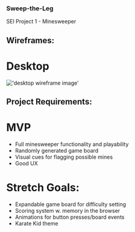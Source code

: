 ### Sweep-the-Leg
SEI Project 1 - Minesweeper

## Wireframes:
# Desktop
!['desktop wireframe image'](https://i.imgur.com/Tj6tZFY.png)

## Project Requirements:
# MVP
- Full minesweeper functionality and playability
- Randomly generated game board
- Visual cues for flagging possible mines
- Good UX

# Stretch Goals:
- Expandable game board for difficulty setting
- Scoring system w. memory in the browser
- Animations for button presses/board events
- Karate Kid theme